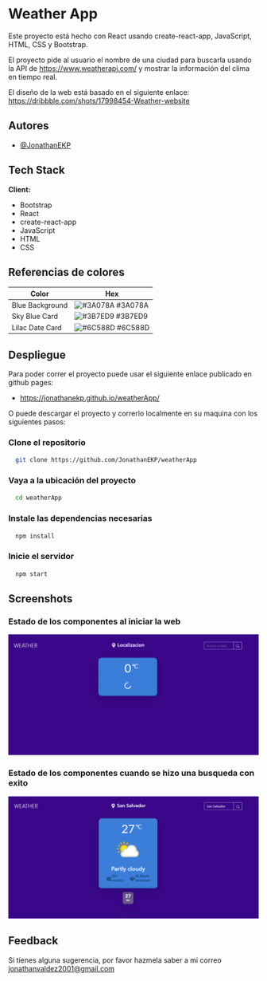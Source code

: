 
# Weather App

Este proyecto está hecho con React usando create-react-app, JavaScript, HTML, CSS y Bootstrap.

El proyecto pide al usuario el nombre de una ciudad para buscarla usando la API de https://www.weatherapi.com/ y mostrar la información del clima en tiempo real.

El diseño de la web está basado en el siguiente enlace: https://dribbble.com/shots/17998454-Weather-website



## Autores

- [@JonathanEKP](https://www.github.com/JonathanEKP)

## Tech Stack

**Client:** 
- Bootstrap
- React
- create-react-app
- JavaScript
- HTML
- CSS



## Referencias de colores

| Color             | Hex                                                                |
| ----------------- | ------------------------------------------------------------------ |
| Blue Background | ![#3A078A](https://via.placeholder.com/10/3A078A?text=+) #3A078A |
| Sky Blue Card | ![#3B7ED9](https://via.placeholder.com/10/3B7ED9?text=+) #3B7ED9 |
| Lilac Date Card | ![#6C588D](https://via.placeholder.com/10/6C588D?text=+) #6C588D |


## Despliegue

Para poder correr el proyecto puede usar el siguiente enlace publicado en github pages:
- https://jonathanekp.github.io/weatherApp/

O puede descargar el proyecto y correrlo localmente en su maquina con los siguientes pasos:

### Clone el repositorio

```bash
  git clone https://github.com/JonathanEKP/weatherApp
```

### Vaya a la ubicación del proyecto

```bash
  cd weatherApp
```

### Instale las dependencias necesarias

```bash
  npm install
```

### Inicie el servidor

```bash
  npm start
```



## Screenshots

### Estado de los componentes al iniciar la web
![App Screenshot start](./src/Assets/images/inicio.PNG)

### Estado de los componentes cuando se hizo una busqueda con exito
![App Screenshot busqueda](./src/Assets/images/busqueda.PNG)

## Feedback

Si tienes alguna sugerencia, por favor hazmela saber a mi correo jonathanvaldez2001@gmail.com
